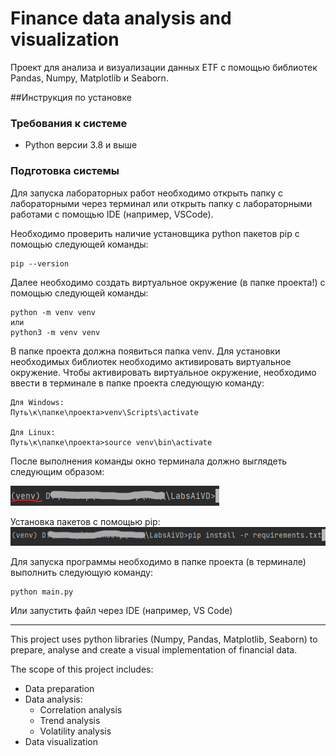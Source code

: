 # Finance data analysis and visualization

Проект для анализа и визуализации данных ETF с помощью библиотек Pandas, Numpy, Matplotlib и Seaborn.

##Инструкция по установке

### Требования к системе
- Python версии 3.8 и выше

### Подготовка системы

Для запуска лабораторных работ необходимо открыть папку с лабораторными через терминал или открыть папку с лабораторными работами с помощью IDE (например, VSCode).

Необходимо проверить наличие установщика python пакетов pip с помощью следующей команды:
```
pip --version
```

Далее необходимо создать виртуальное окружение (в папке проекта!) с помощью следующей команды:
```
python -m venv venv
или
python3 -m venv venv
```

В папке проекта должна появиться папка venv.
Для установки необходимых библиотек необходимо активировать виртуальное окружение.
Чтобы активировать виртуальное окружение, необходимо ввести в терминале в папке проекта следующую команду:
```
Для Windows:
Путь\к\папке\проекта>venv\Scripts\activate

Для Linux:
Путь\к\папке\проекта>source venv\bin\activate
```

После выполнения команды окно терминала должно выглядеть следующим образом:

![](img.png)

Установка пакетов с помощью pip:
![](img_1.png)


Для запуска программы необходимо в папке проекта (в терминале) выполнить следующую команду:
```
python main.py
``` 

Или запустить файл через IDE (например, VS Code)

--------------------

This project uses python libraries (Numpy, Pandas, Matplotlib, Seaborn) to prepare, analyse and create a visual implementation of financial data.

The scope of this project includes:

- Data preparation
- Data analysis: 
  - Correlation analysis
  - Trend analysis
  - Volatility analysis
- Data visualization